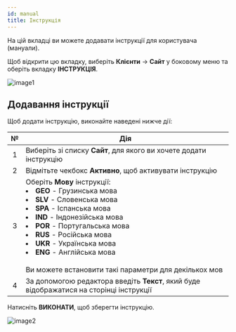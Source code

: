 ```yaml
---
id: manual
title: Інструкція
---
```


На цій вкладці ви можете додавати інструкції для користувача (мануали).

Щоб відкрити цю вкладку, виберіть **Клієнти** → **Сайт** у боковому меню та оберіть вкладку **ІНСТРУКЦІЯ**.

![image1](/img/uk/admin_site_manual/image1.png)

## Додавання інструкції

Щоб додати інструкцію, виконайте наведені нижче дії:

|  №  | Дія |
| :-: | --- |
| 1 | Виберіть зі списку **Сайт**, для якого ви хочете додати інструкцію |
| 2 | Відмітьте чекбокс **Активно**, щоб активувати інструкцію |
| 3 | Оберіть **Мову** інструкції: <li>**GEO** - Грузинська мова</li><li>**SLV** - Словенська мова</li><li>**SPA** - Іспанська мова</li><li>**IND** - Індонезійська мова</li><li>**POR** - Португальська мова</li><li>**RUS** - Російська мова</li><li>**UKR** - Українська мова</li><li>**ENG** - Англійська мова</li> <br/> Ви можете встановити такі параметри для декількох мов |
| 4 | За допомогою редактора введіть **Текст**, який буде відображатися на сторінці інструкції |

Натисніть **ВИКОНАТИ**, щоб зберегти інструкцію.

![image2](/img/uk/admin_site_manual/image2.png)

